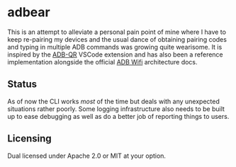 # adbear

This is an attempt to alleviate a personal pain point of mine where I have to keep re-pairing my devices and the usual dance of obtaining pairing codes and typing in multiple ADB commands was growing quite wearisome.
It is inspired by the [ADB-QR](https://github.com/aakash-pamnani/ADB-QR) VSCode extension and has also been a reference implementation alongside the official [ADB Wifi](https://cs.android.com/android/platform/superproject/main/+/main:packages/modules/adb/docs/dev/adb_wifi.md) architecture docs.

## Status

As of now the CLI works _most_ of the time but deals with any unexpected situations rather poorly. Some logging infrastructure also needs to be built up to ease debugging as well as do a better job of reporting things to users.

## Licensing

Dual licensed under Apache 2.0 or MIT at your option.
